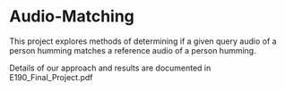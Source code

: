 # Audio-Matching
This project explores methods of determining if a given query audio of a person humming matches a reference audio of a person humming. 

Details of our approach and results are documented in E190_Final_Project.pdf